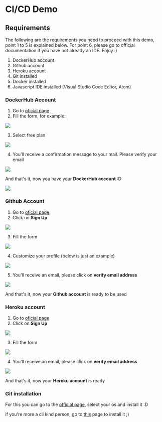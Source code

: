# CI/CD Demo

## Requirements

The following are the requirements you need to proceed with this demo, point 1 to 5 is explained below. For point 6, please go to official documentation if you have not already an IDE. Enjoy :)

1. DockerHub account
2. Github account
3. Heroku account
4. Git installed
5. Docker installed
6. Javascript IDE installed (Visual Studio Code Editor, Atom)

### DockerHub Account

1. Go to [oficial page](https://hub.docker.com/)
2. Fill the form, for example:

![](./images/dh_001.png)

3. Select free plan

![](./images/dh_002.png)

4. You'll receive a confirmation message to your mail. Please verify your email

![](./images/dh_003.png)

And that's it, now you have your **DockerHub account** :D

![](./images/dh_004.png)

### Github Account

1. Go to [oficial page](https://github.com/)
2. Click on **Sign Up**

![](./images/gh_001.png)

3. Fill the form

![](./images/gh_002.png)

4. Customize your profile (below is just an example)

![](./images/gh_003.png)

5. You'll receive an email, please click on **verify email address**

![](./images/gh_004.png)

And that's it, now your **Github account** is ready to be used

### Heroku account

1. Go to [oficial page](https://id.heroku.com/login)
2. Click on **Sign Up**

![](./images/h_001.png)

3. Fill the form

![](./images/h_002.png)

4. You'll receive an email, please click on **verify email address**

![](./images/h_003.png)

And that's it, now your **Heroku account** is ready

### Git installation

For this you can go to the [official page](https://git-scm.com/downloads), select your os and install it :D

if you're more a cli kind person, go to [this](https://git-scm.com/book/en/v2/Getting-Started-Installing-Git) page to install it ;)
